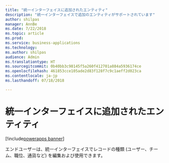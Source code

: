 ```yaml
---
title: "統一インターフェイスに追加されたエンティティ"
description: "統一インターフェイスで追加のエンティティがサポートされています"
author: shilpas
manager: AnnBe
ms.date: 7/22/2018
ms.topic: article
ms.prod: 
ms.service: business-applications
ms.technology: 
ms.author: shilpas
audience: Admin
ms.translationtype: HT
ms.sourcegitcommit: 0b40bb3c98145f5a260f412701a884a5936174ce
ms.openlocfilehash: 461853cce105ade2d83f128f7c9c1aeff2d023ca
ms.contentlocale: ja-jp
ms.lasthandoff: 07/18/2018

---
```

# <a name="entities-added-to-the-unified-interface"></a>統一インターフェイスに追加されたエンティティ

[!include[powerapps banner](../includes/powerapps.md)]




エンドユーザーは、統一インターフェイスでレコードの種類 (ユーザー、チーム、職位、通貨など) を編集および使用できます。 

